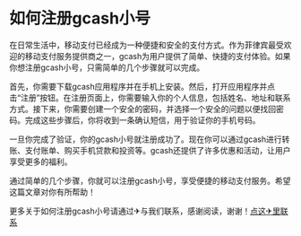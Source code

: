 # 如何注册gcash小号

在日常生活中，移动支付已经成为一种便捷和安全的支付方式。作为菲律宾最受欢迎的移动支付服务提供商之一，gcash为用户提供了简单、快捷的支付体验。如果你想注册gcash小号，只需简单的几个步骤就可以完成。

首先，你需要下载gcash应用程序并在手机上安装。然后，打开应用程序并点击“注册”按钮。在注册页面上，你需要输入你的个人信息，包括姓名、地址和联系方式。接下来，你需要创建一个安全的密码，并选择一个安全的问题以便找回密码。完成这些步骤后，你将收到一条确认短信，用于验证你的手机号码。

一旦你完成了验证，你的gcash小号就注册成功了。现在你可以通过gcash进行转账、支付账单、购买手机贷款和投资等。gcash还提供了许多优惠和活动，让用户享受更多的福利。

通过简单的几个步骤，你就可以注册gcash小号，享受便捷的移动支付服务。希望这篇文章对你有所帮助！

更多关于如何注册gcash小号请通过✈与我们联系，感谢阅读，谢谢！[点这✈里联系](https://w.k02.cc)